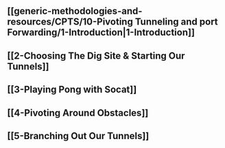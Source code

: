 ## [[generic-methodologies-and-resources/CPTS/10-Pivoting Tunneling and port Forwarding/1-Introduction|1-Introduction]]
## [[2-Choosing The Dig Site & Starting Our Tunnels]]
## [[3-Playing Pong with Socat]]
## [[4-Pivoting Around Obstacles]]
## [[5-Branching Out Our Tunnels]]
